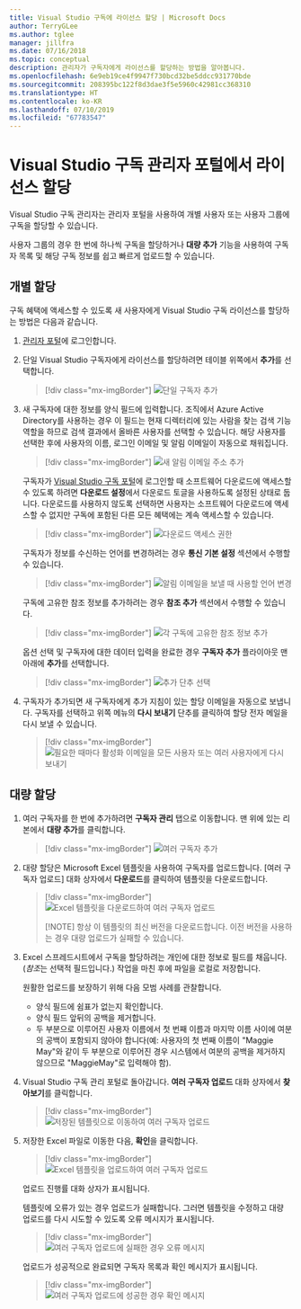 ```yaml
---
title: Visual Studio 구독에 라이선스 할당 | Microsoft Docs
author: TerryGLee
ms.author: tglee
manager: jillfra
ms.date: 07/16/2018
ms.topic: conceptual
description: 관리자가 구독자에게 라이선스를 할당하는 방법을 알아봅니다.
ms.openlocfilehash: 6e9eb19ce4f9947f730bcd32be5ddcc931770bde
ms.sourcegitcommit: 208395bc122f8d3dae3f5e5960c42981cc368310
ms.translationtype: HT
ms.contentlocale: ko-KR
ms.lasthandoff: 07/10/2019
ms.locfileid: "67783547"
---
```

# <a name="assign-licenses-in-the-visual-studio-subscriptions-administrator-portal"></a>Visual Studio 구독 관리자 포털에서 라이선스 할당

Visual Studio 구독 관리자는 관리자 포털을 사용하여 개별 사용자 또는 사용자 그룹에 구독을 할당할 수 있습니다.

사용자 그룹의 경우 한 번에 하나씩 구독을 할당하거나 **대량 추가** 기능을 사용하여 구독자 목록 및 해당 구독 정보를 쉽고 빠르게 업로드할 수 있습니다.

## <a name="individual-assignments"></a>개별 할당

구독 혜택에 액세스할 수 있도록 새 사용자에게 Visual Studio 구독 라이선스를 할당하는 방법은 다음과 같습니다.

1. [관리자 포털](https://manage.visualstudio.com)에 로그인합니다.

2. 단일 Visual Studio 구독자에게 라이선스를 할당하려면 테이블 위쪽에서 **추가**를 선택합니다.
   > [!div class="mx-imgBorder"]
   > ![단일 구독자 추가](media/add-single-subscriber.png)

3. 새 구독자에 대한 정보를 양식 필드에 입력합니다. 조직에서 Azure Active Directory를 사용하는 경우 이 필드는 현재 디렉터리에 있는 사람을 찾는 검색 기능 역할을 하므로 검색 결과에서 올바른 사용자를 선택할 수 있습니다. 해당 사용자를 선택한 후에 사용자의 이름, 로그인 이메일 및 알림 이메일이 자동으로 채워집니다.
   > [!div class="mx-imgBorder"]
   > ![새 알림 이메일 주소 추가](media/add-new-subscriber-notification-email.png)

    구독자가 [Visual Studio 구독 포털](https://my.visualstudio.com?wt.mc_id=o~msft~docs)에 로그인할 때 소프트웨어 다운로드에 액세스할 수 있도록 하려면 **다운로드 설정**에서 다운로드 토글을 사용하도록 설정된 상태로 둡니다. 다운로드를 사용하지 않도록 선택하면 사용자는 소프트웨어 다운로드에 액세스할 수 없지만 구독에 포함된 다른 모든 혜택에는 계속 액세스할 수 있습니다.
   > [!div class="mx-imgBorder"]
   > ![다운로드 액세스 권한](media/access-to-downloads.png)

    구독자가 정보를 수신하는 언어를 변경하려는 경우 **통신 기본 설정** 섹션에서 수행할 수 있습니다.
   > [!div class="mx-imgBorder"]
   > ![알림 이메일을 보낼 때 사용할 언어 변경](media/change-subscriber-communication-preference.png)

    구독에 고유한 참조 정보를 추가하려는 경우 **참조 추가** 섹션에서 수행할 수 있습니다.
   > [!div class="mx-imgBorder"]
   > ![각 구독에 고유한 참조 정보 추가](media/add-subscriber-reference-notes.png)

    옵션 선택 및 구독자에 대한 데이터 입력을 완료한 경우 **구독자 추가** 플라이아웃 맨 아래에 **추가**를 선택합니다.
   > [!div class="mx-imgBorder"]
   > ![추가 단추 선택](media/add-button.png)

4. 구독자가 추가되면 새 구독자에게 추가 지침이 있는 할당 이메일을 자동으로 보냅니다. 구독자를 선택하고 위쪽 메뉴의 **다시 보내기** 단추를 클릭하여 할당 전자 메일을 다시 보낼 수 있습니다.
   > [!div class="mx-imgBorder"]
   > ![필요한 때마다 활성화 이메일을 모든 사용자 또는 여러 사용자에게 다시 보내기](media/resend-subscriber-activation-emails.png)

## <a name="bulk-assignments"></a>대량 할당

1. 여러 구독자를 한 번에 추가하려면 **구독자 관리** 탭으로 이동합니다. 맨 위에 있는 리본에서 **대량 추가**를 클릭합니다.
   > [!div class="mx-imgBorder"]
   > ![여러 구독자 추가](media/add-multiple-subscribers.png)

2. 대량 할당은 Microsoft Excel 템플릿을 사용하여 구독자를 업로드합니다. [여러 구독자 업로드] 대화 상자에서 **다운로드**를 클릭하여 템플릿을 다운로드합니다.
   > [!div class="mx-imgBorder"]
   > ![Excel 템플릿을 다운로드하여 여러 구독자 업로드](media/download-template-upload-subscribers.png)
   >
   > [!NOTE]
   > 항상 이 템플릿의 최신 버전을 다운로드합니다. 이전 버전을 사용하는 경우 대량 업로드가 실패할 수 있습니다.

3. Excel 스프레드시트에서 구독을 할당하려는 개인에 대한 정보로 필드를 채웁니다. (*참조*는 선택적 필드입니다.) 작업을 마친 후에 파일을 로컬로 저장합니다.

   원활한 업로드를 보장하기 위해 다음 모범 사례를 관찰합니다.

    - 양식 필드에 쉼표가 없는지 확인합니다.
    - 양식 필드 앞뒤의 공백을 제거합니다.
    - 두 부분으로 이루어진 사용자 이름에서 첫 번째 이름과 마지막 이름 사이에 여분의 공백이 포함되지 않아야 합니다(예: 사용자의 첫 번째 이름이 "Maggie May"와 같이 두 부분으로 이루어진 경우 시스템에서 여분의 공백을 제거하지 않으므로 "MaggieMay"로 입력해야 함).

4. Visual Studio 구독 관리 포털로 돌아갑니다. **여러 구독자 업로드** 대화 상자에서 **찾아보기**를 클릭합니다.
   > [!div class="mx-imgBorder"]
   > ![저장된 템플릿으로 이동하여 여러 구독자 업로드](media/bulk-add-browse-saved-template.png)

5. 저장한 Excel 파일로 이동한 다음, **확인**을 클릭합니다.
   > [!div class="mx-imgBorder"]
   > ![Excel 템플릿을 업로드하여 여러 구독자 업로드](media/bulk-upload-subscribers.png)

    업로드 진행률 대화 상자가 표시됩니다.

    템플릿에 오류가 있는 경우 업로드가 실패합니다. 그러면 템플릿을 수정하고 대량 업로드를 다시 시도할 수 있도록 오류 메시지가 표시됩니다.
   > [!div class="mx-imgBorder"]
   > ![여러 구독자 업로드에 실패한 경우 오류 메시지](media/bulk-add-template-failed.png)

    업로드가 성공적으로 완료되면 구독자 목록과 확인 메시지가 표시됩니다.
   > [!div class="mx-imgBorder"]
   > ![여러 구독자 업로드에 성공한 경우 확인 메시지](media/bulk-add-template-success.png)
